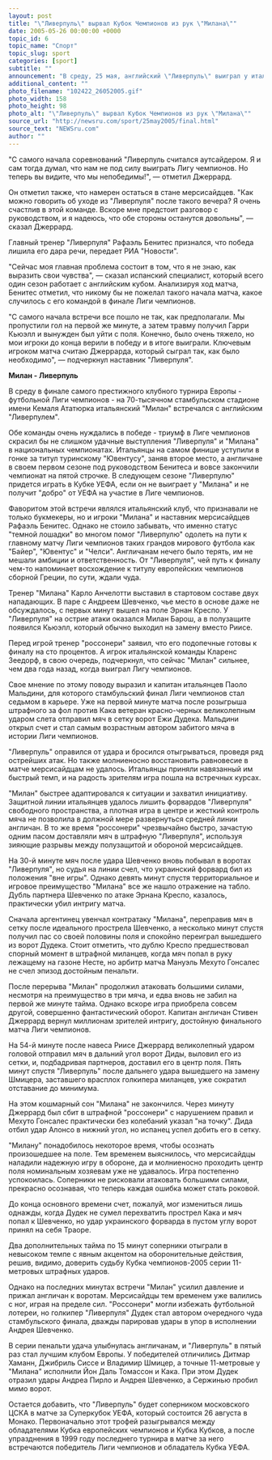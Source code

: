 ```yaml
---
layout: post
title: "\"Ливерпуль\" вырвал Кубок Чемпионов из рук \"Милана\""
date: 2005-05-26 00:00:00 +0000
topic_id: 6
topic_name: "Спорт"
topic_slug: sport
categories: [sport]
subtitle: ""
announcement: "В среду, 25 мая, английский \"Ливерпуль\" выиграл у итальянского \"Милана\" в финале футбольной Лиги чемпионов и завоевал главный трофей еврокубка. После матча капитан победителей Стивен Джеррард, который был признан лучшим игроком матча, признался, что не верил в общий успех своей команды."
additional_content: ""
photo_filename: "102422_26052005.gif"
photo_width: 158
photo_height: 98
photo_alt: "\"Ливерпуль\" вырвал Кубок Чемпионов из рук \"Милана\""
source_url: "http://newsru.com/sport/25may2005/final.html"
source_text: "NEWSru.com"
author: ""
---
```

"С самого начала соревнований "Ливерпуль считался аутсайдером. Я и сам тогда думал, что нам не под силу выиграть Лигу чемпионов. Но теперь вы видите, что мы непобедимы!", &mdash; отметил Джеррард.

Он отметил также, что намерен остаться в стане мерсисайдцев. "Как можно говорить об уходе из "Ливерпуля" после такого вечера? Я очень счастлив в этой команде. Вскоре мне предстоит разговор с руководством, и я надеюсь, что обе стороны останутся довольны", &mdash; сказал Джеррард.

Главный тренер "Ливерпуля" Рафаэль Бенитес признался, что победа лишила его дара речи, передает РИА "Новости".

"Сейчас моя главная проблема состоит в том, что я не знаю, как выразить свои чувства", &mdash; сказал испанский специалист, который всего один сезон работает с английским кубом. Анализируя ход матча, Бенитес отметил, что никому бы не пожелал такого начала матча, какое случилось с его командой в финале Лиги чемпионов.

"С самого начала встречи все пошло не так, как предполагали. Мы пропустили гол на первой же минуте, а затем травму получил Гарри Кьюэлл и вынужден был уйти с поля. Конечно, было очень тяжело, но мои игроки до конца верили в победу и в итоге выиграли. Ключевым игроком матча считаю Джеррарда, который сыграл так, как было необходимо", &mdash; подчеркнул наставник "Ливерпуля".

<strong>Милан - Ливерпуль</strong>

В среду в финале самого престижного клубного турнира Европы - футбольной Лиги чемпионов - на 70-тысячном стамбульском стадионе имени Кемаля Ататюрка итальянский "Милан" встречался с английским "Ливерпулем".

Обе команды очень нуждались в победе - триумф в Лиге чемпионов скрасил бы не слишком удачные выступления "Ливерпуля" и "Милана" в национальных чемпионатах. Итальянцы на самом финише уступили в гонке за титул туринскому "Ювентусу", заняв второе место, а англичане в своем первом сезоне под руководством Бенитеса и вовсе закончили чемпионат на пятой строчке. В следующем сезоне "Ливерпулю" придется играть в Кубке УЕФА, если он не выиграет у "Милана" и не получит "добро" от УЕФА на участие в Лиге чемпионов. 

Фаворитом этой встречи являлся итальянский клуб, что признавали не только букмекеры, но и игроки "Милана" и наставник мерсисайдцев Рафаэль Бенитес. Однако не стоило забывать, что именно статус "темной лошадки" во многом помог "Ливерпулю" одолеть на пути к главному матчу Лиги чемпионов таких грандов мирового футбола как "Байер", "Ювентус" и "Челси". Англичанам нечего было терять, им не мешали амбиции и ответственность. От "Ливерпуля", чей путь к финалу чем-то напоминает восхождение к титулу европейских чемпионов сборной Греции, по сути, ждали чуда.

Тренер "Милана" Карло Анчелотти выставил в стартовом составе двух нападающих. В паре с Андреем Шевченко, чье место в основе даже не обсуждалось, с первых минут вышел на поле Эрнан Креспо. У "Ливерпуля" на острие атаки оказался Милан Барош, а в полузащите появился Кьюэлл, который обычно выходил на замену вместо Риисе.

Перед игрой тренер "россонери" заявил, что его подопечные готовы к финалу на сто процентов. А игрок итальянской команды Кларенс Зеедорф, в свою очередь, подчеркнул, что сейчас "Милан" сильнее, чем два года назад, когда выиграл Лигу чемпионов.

Свое мнение по этому поводу выразил и капитан итальянцев Паоло Мальдини, для которого стамбульский финал Лиги чемпионов стал седьмом в карьере. Уже на первой минуте матча после розыгрыша штрафного за фол против Кака ветеран красно-черных великолепным ударом слета отправил мяч в сетку ворот Ежи Дудека. Мальдини открыл счет и стал самым возрастным автором забитого мяча в истории Лиги чемпионов.

"Ливерпуль" оправился от удара и бросился отыгрываться, проведя ряд острейших атак. Но также молниеносно восстановить равновесие в матче мерсисайдцам не удалось. Итальянцы приняли навязанный им быстрый темп, и на радость зрителям игра пошла на встречных курсах.

"Милан" быстрее адаптировался к ситуации и захватил инициативу. Защитной линии итальянцев удалось лишить форвардов "Ливерпуля" свободного пространства, а плотная игра в центре и жесткий контроль мяча не позволила в должной мере развернуться средней линии англичан. В то же время "россонери" чрезвычайно быстро, зачастую одним пасом доставляли мяч в штрафную "Ливерпуля", используя зияющие разрывы между полузащитой и обороной мерсисайдцев.

На 30-й минуте мяч после удара Шевченко вновь побывал в воротах "Ливерпуля", но судья на линии счел, что украинский форвард бил из положения "вне игры". Однако девять минут спустя территориальное и игровое преимущество "Милана" все же нашло отражение на табло. Дубль партнера Шевченко по атаке Эрнана Креспо, казалось, практически убил интригу матча.

Сначала аргентинец увенчал контратаку "Милана", переправив мяч в сетку после идеального прострела Шевченко, а несколько минут спустя получил пас со своей половины поля и спокойно переиграл вышедшего из ворот Дудека. Стоит отметить, что дублю Креспо предшествовал спорный момент в штрафной миланцев, когда мяч попал в руку лежащему на газоне Несте, но арбитр матча Мануэль Мехуто Гонсалес не счел эпизод достойным пенальти.

После перерыва "Милан" продолжил атаковать большими силами, несмотря на преимущество в три мяча, и едва вновь не забил на первой же минуте тайма. Однако вскоре игра приобрела совсем другой, совершенно фантастический оборот. Капитан англичан Стивен Джеррард вернул миллионам зрителей интригу, достойную финального матча Лиги чемпионов.

На 54-й минуте после навеса Риисе Джеррард великолепный ударом головой отправил мяч в дальний угол ворот Диды, выловил его из сетки, и, подбадривая партнеров, доставил его в центр поля. Пять минут спустя "Ливерпуль" после дальнего удара вышедшего на замену Шмицера, заставшего врасплох голкипера миланцев, уже сократил отставание до минимума.

На этом кошмарный сон "Милана" не закончился. Через минуту Джеррард был сбит в штрафной "россонери" с нарушением правил и Мехуто Гонсалес практически без колебаний указал "на точку". Дида отбил удар Алонсо в нижний угол, но испанец успел добить его в сетку.

"Милану" понадобилось некоторое время, чтобы осознать произошедшее на поле. Тем временем выяснилось, что мерсисайдцы наладили надежную игру в обороне, да и молниеносно проходить центр поля номинальным хозяевам уже не удавалось. Игра постепенно успокоилась. Соперники не рисковали атаковать большими силами, прекрасно осознавая, что теперь каждая ошибка может стать роковой.

До конца основного времени счет, пожалуй, мог измениться лишь однажды, когда Дудек не сумел перехватить прострел Кака и мяч попал к Шевченко, но удар украинского форварда в пустом углу ворот принял на себя Траоре.

Два дополнительных тайма по 15 минут соперники отыграли в невысоком темпе с явным акцентом на оборонительные действия, решив, видимо, доверить судьбу Кубка чемпионов-2005 серии 11-метровых штрафных ударов.

Однако на последних минутах встречи "Милан" усилил давление и прижал англичан к воротам. Мерсисайдцы тем временем уже валились с ног, играя на пределе сил. "Россонери" могли избежать футбольной лотереи, но голкипер "Ливерпуля" Дудек стал автором очередного чуда стамбульского финала, дважды парировав удары в упор в исполнении Андрея Шевченко.

В серии пенальти удача улыбнулась англичанам, и "Ливерпуль" в пятый раз стал лучшим клубом Европы. У победителей отличились Дитмар Хаманн, Джибриль Сиссе и Владимир Шмицер, а точные 11-метровые у "Милана" исполнили Йон Даль Томассон и Кака. При этом Дудек отразил удары Андреа Пирло и Андрея Шевченко, а Сержинью пробил мимо ворот.

Остается добавить, что "Ливерпуль" будет соперником московского ЦСКА в матче за Суперкубок УЕФА, который состоится 26 августа в Монако. Первоначально этот трофей разыгрывался между обладателями Кубка европейских чемпионов и Кубка Кубков, а после упразднения в 1999 году последнего турнира в матче за него встречаются победитель Лиги чемпионов и обладатель Кубка УЕФА.
